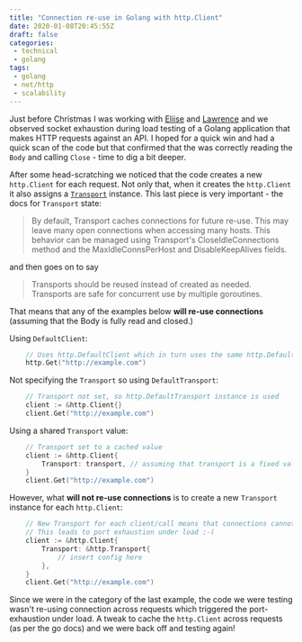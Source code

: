 ```yaml
---
title: "Connection re-use in Golang with http.Client"
date: 2020-01-08T20:45:55Z
draft: false
categories:
 - technical
 - golang
tags:
 - golang
 - net/http
 - scalability
---
```


Just before Christmas I was working with [Eliise](https://dev.to/eliises/) and [Lawrence](https://blog.gripdev.xyz/) and we observed socket exhaustion during load testing of a Golang application that makes HTTP requests against an API. I hoped for a quick win and had a quick scan of the code but that confirmed that the was correctly reading the `Body` and calling `Close` - time to dig a bit deeper.

After some head-scratching we noticed that the code creates a new `http.Client` for each request. Not only that, when it creates the `http.Client` it also assigns a [`Transport`](https://godoc.org/net/http#Transport) instance. This last piece is very important - the docs for `Transport` state:

> By default, Transport caches connections for future re-use. This may leave many open connections when accessing many hosts. This behavior can be managed using Transport's CloseIdleConnections method and the MaxIdleConnsPerHost and DisableKeepAlives fields.

and then goes on to say

> Transports should be reused instead of created as needed. Transports are safe for concurrent use by multiple goroutines.

That means that any of the examples below **will re-use connections** (assuming that the Body is fully read and closed.)

Using `DefaultClient`:

```go
    // Uses http.DefaultClient which in turn uses the same http.DefaultTransport instance
    http.Get("http://example.com")
```

Not specifying the `Transport` so using `DefaultTransport`:

```go
    // Transport not set, so http.DefaultTransport instance is used
    client := &http.Client{}
    client.Get("http://example.com")
```

Using a shared `Transport` value:

```go
    // Transport set to a cached value
    client := &http.Client{
        Transport: transport, // assuming that transport is a fixed value for this example!
    }
    client.Get("http://example.com")
```

However, what **will not re-use connections** is to create a new `Transport` instance for each `http.Client`:

```go
    // New Transport for each client/call means that connections cannot be re-used
    // This leads to port exhaustion under load :-(
    client := &http.Client{
        Transport: &http.Transport{
            // insert config here
        },
    }
    client.Get("http://example.com")
```

Since we were in the category of the last example, the code we were testing wasn't re-using connection across requests which triggered the port-exhaustion under load. A tweak to cache the `http.Client` across requests (as per the go docs) and we were back off and testing again!
